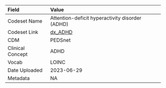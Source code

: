 |Field            |Value                                           |
|:----------------|:-----------------------------------------------|
|Codeset Name     |Attention-deficit hyperactivity disorder (ADHD) |
|Codeset Link     |[dx_ADHD](https://github.com/PEDSnet/Variable-Dictionary/blob/main/condition/dx_ADHD.csv)|
|CDM              |PEDSnet                                         |
|Clinical Concept |ADHD                                            |
|Vocab            |LOINC                                           |
|Date Uploaded    |2023-06-29                                      |
|Metadata         |NA                                              |
